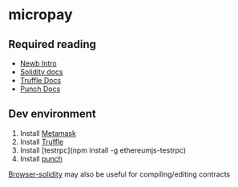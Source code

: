 # micropay


## Required reading

* [Newb Intro](https://medium.com/@ConsenSys/a-101-noob-intro-to-programming-smart-contracts-on-ethereum-695d15c1dab4#.9bb4syvvq)
* [Solidity docs](https://solidity.readthedocs.io/en/latest/introduction-to-smart-contracts.html)
* [Truffle Docs](http://truffle.readthedocs.io/en/latest/)
* [Punch Docs](http://laktek.github.io/punch/)

## Dev environment

1. Install [Metamask](https://metamask.io/)
2. Install [Truffle](http://truffle.readthedocs.io/en/latest/getting_started/installation/)
3. Install [testrpc](npm install -g ethereumjs-testrpc)
4. Install [punch](http://laktek.github.io/punch/)

[Browser-solidity](https://ethereum.github.io/browser-solidity/) may also be useful for compiling/editing contracts
